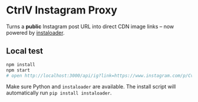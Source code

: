 # CtrlV Instagram Proxy

Turns a **public** Instagram post URL into direct CDN image links – now powered by [instaloader](https://github.com/instaloader/instaloader).

## Local test

```bash
npm install
npm start
# open http://localhost:3000/api/ig?link=https://www.instagram.com/p/Cv5tmDXKfTI/
```

Make sure Python and `instaloader` are available. The install script will automatically
run `pip install instaloader`.
